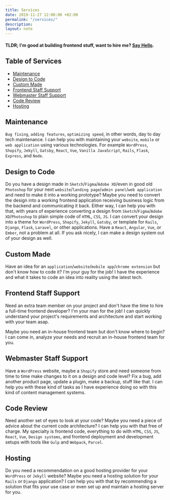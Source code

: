 ```yaml
---
title: Services
date: 2019-11-27 12:00:00 +02:00
permalink: "/services/"
description: 
layout: note
---
```


#### TLDR; I'm good at building frontend stuff, want to hire me? [Say Hello](/say_hello/).

## Table of Services
- [Maintenance](#maintenance)
- [Design to Code](#design-to-code)
- [Custom Made](#custom-made)
- [Frontend Staff Support](#frontend-staff-support)
- [Webmaster Staff Support](#webmaster-staff-support)
- [Code Review](#code-review)
- [Hosting](#hosting)

## Maintenance
`Bug fixing`, `adding features`, `optimizing speed`, in other words, day to day tech maintenance. I can help you with maintaining your `website`, `mobile` or `web application` using various technologies. For example `WordPress`, `Shopify`, `Jekyll`, `Gatsby`, `React`, `Vue`, `Vanilla JavaScript`, `Rails`, `Flask`, `Express`, and `Node`.

## Design to Code

Do you have a design made in `Sketch`/`Figma`/`Adobe XD`/even in good old `Photoshop` for your next `website`/`landing page`/`admin panel`/`web application` and need to make it into a working prototype? Maybe you need to convert the design into a working frontend application receiving business logic from the backend and communicating it back. Either way, I can help you with that, with years of experience converting a design from `Sketch`/`Figma`/`Adobe XD`/`Photoshop` to plain simple code of `HTML`, `CSS`, `JS`. I can convert your design into a theme for `WordPress`, `Shopify`, `Jekyll`, `Gatsby`, or template for `Rails`, `Django`, `Flask`, `Laravel`, or other applications. Have a `React`, `Angular`, `Vue`, or `Ember`, not a problem at all. If you ask nicely, I can make a design system out of your design as well.

## Custom Made

Have an idea for an `application`/`website`/`mobile app`/`chrome extension` but don't know how to code it? I'm your guy for the job! I have the experience and what it takes to code an idea into reality using the latest tech.

## Frontend Staff Support

Need an extra team member on your project and don't have the time to hire a full-time frontend developer? I'm your man for the job! I can quickly understand your project's requirements and architecture and start working with your team asap.

Maybe you need an in-house frontend team but don't know where to begin? I can come in, analyze your needs and recruit an in-house frontend team for you.

## Webmaster Staff Support

Have a `WordPress` website, maybe a `Shopify` store and need someone from time to time make changes to it on a design and code level? Fix a bug, add another product page, update a plugin, make a backup, stuff like that. I can help you with these kind of tasks as I have experience doing so with this kind of content management systems.

## Code Review

Need another set of eyes to look at your code? Maybe you need a piece of advice about the current code architecture? I can help you with that free of charge. My specialty is frontend code, everything to do with `HTML`, `CSS`, `JS`, `React`, `Vue`, `Design systems`, and frontend deployment and development setups with tools like `Gulp` and `Webpack`, `Parcel`.

## Hosting

Do you need a recommendation on a good hosting provider for your `WordPress` or `Jekyll` website? Maybe you need a hosting solution for your `Rails` or `Django` application? I can help you with that by recommending a solution that fits your use case or even set up and maintain a hosting server for you.
